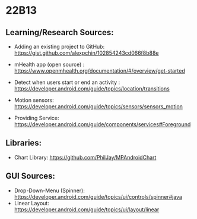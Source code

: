 # 22B13


## Learning/Research Sources:

- Adding an existing project to GitHub: https://gist.github.com/alexpchin/102854243cd066f8b88e

- mHealth app (open source) : https://www.openmhealth.org/documentation/#/overview/get-started

- Detect when users start or end an activity : https://developer.android.com/guide/topics/location/transitions

- Motion sensors: https://developer.android.com/guide/topics/sensors/sensors_motion

- Providing Service: https://developer.android.com/guide/components/services#Foreground


## Libraries:

- Chart Library: https://github.com/PhilJay/MPAndroidChart


## GUI Sources:

- Drop-Down-Menu (Spinner): https://developer.android.com/guide/topics/ui/controls/spinner#java
- Linear Layout: https://developer.android.com/guide/topics/ui/layout/linear
